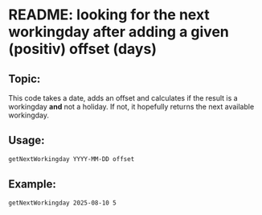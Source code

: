 # README: looking for the next workingday after adding a given (positiv) offset (days)

## Topic:

This code takes a date, adds an offset and calculates if the result 
is a workingday **and** not a holiday.
If not, it hopefully returns the next available workingday.

## Usage:

~~~sh
getNextWorkingday YYYY-MM-DD offset
~~~

## Example:

~~~sh
getNextWorkingday 2025-08-10 5
~~~

